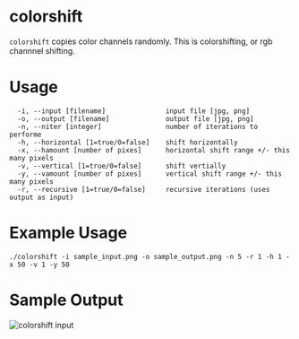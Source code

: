 # colorshift

```colorshift``` copies color channels randomly. This is colorshifting, or rgb channnel shifting.

# Usage
```
  -i, --input [filename]               input file [jpg, png]
  -o, --output [filename]              output file [jpg, png]
  -n, --niter [integer]                number of iterations to performe
  -h, --horizontal [1=true/0=false]    shift horizontally
  -x, --hamount [number of pixes]      horizontal shift range +/- this many pixels
  -v, --vertical [1=true/0=false]      shift vertially
  -y, --vamount [number of pixes]      vertical shift range +/- this many pixels
  -r, --recursive [1=true/0=false]     recursive iterations (uses output as input)
```

# Example Usage
```./colorshift -i sample_input.png -o sample_output.png -n 5 -r 1 -h 1 -x 50 -v 1 -y 50```

# Sample Output
![colorshift input](https://raw.github.com/freemanjustin/colorshift/master/bin/sample_output.png)
